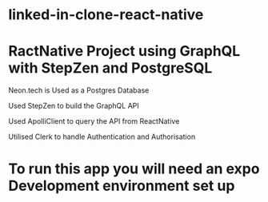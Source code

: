 # linked-in-clone-react-native

# RactNative Project using GraphQL with StepZen and PostgreSQL

Neon.tech is Used as a Postgres Database

Used StepZen to build the GraphQL API

Used ApolliClient to query the API from ReactNative

Utilised Clerk to handle Authentication and Authorisation

# To run this app you will need an expo Development environment set up

